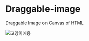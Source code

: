 # Draggable-image
Draggable Image on Canvas of HTML


![고양이애옹](https://cdn.pixabay.com/photo/2019/03/13/08/29/cat-4052454_1280.jpg)
